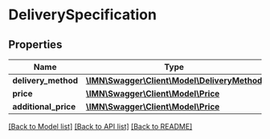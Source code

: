 # DeliverySpecification

## Properties
Name | Type | Description | Notes
------------ | ------------- | ------------- | -------------
**delivery_method** | [**\IMN\Swagger\Client\Model\DeliveryMethod**](DeliveryMethod.md) |  | 
**price** | [**\IMN\Swagger\Client\Model\Price**](Price.md) |  | 
**additional_price** | [**\IMN\Swagger\Client\Model\Price**](Price.md) |  | [optional] 

[[Back to Model list]](../README.md#documentation-for-models) [[Back to API list]](../README.md#documentation-for-api-endpoints) [[Back to README]](../README.md)


